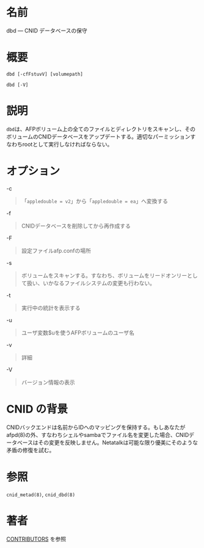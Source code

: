 # 名前

dbd — CNID データベースの保守

# 概要

`dbd [-cfFstuvV] [volumepath]`

`dbd [-V]`

# 説明

`dbd`は、AFPボリューム上の全てのファイルとディレクトリをスキャンし、そのボリュームのCNIDデータベースをアップデートする。適切なパーミッションすなわちrootとして実行しなければならない。

# オプション

-c

> 「`appledouble = v2`」から「`appledouble = ea`」へ変換する

-f

> CNIDデータベースを削除してから再作成する

-F

> 設定ファイルafp.confの場所

-s

> ボリュームをスキャンする。すなわち、ボリュームをリードオンリーとして扱い、いかなるファイルシステムの変更も行わない。

-t

> 実行中の統計を表示する

-u

> ユーザ変数\$uを使うAFPボリュームのユーザ名

-v

> 詳細

-V

> バージョン情報の表示

# CNID の背景

CNIDバックエンドは名前からIDへのマッピングを保持する。もしあなたがafpd(8)の外、すなわちシェルやsambaでファイル名を変更した場合、CNIDデータベースはその変更を反映しません。Netatalkは可能な限り優美にそのような矛盾の修復を試む。

# 参照

`cnid_metad(8)`, `cnid_dbd(8)`

# 著者

[CONTRIBUTORS](https://netatalk.io/contributors) を参照
